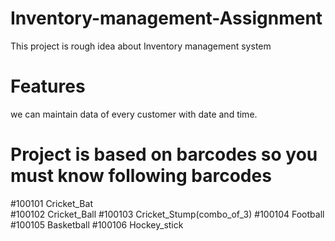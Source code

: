 # Inventory-management-Assignment
  This project is rough idea about Inventory management system
  
# Features 
we can maintain data of every customer with date and time.

# Project is based on barcodes so you must know following barcodes
#100101 Cricket_Bat  
#100102 Cricket_Ball
#100103 Cricket_Stump(combo_of_3)
#100104 Football
#100105 Basketball
#100106 Hockey_stick
